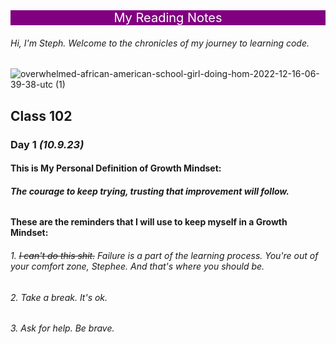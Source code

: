 
<div style="background-color: purple; color: white; font-size: 20px; text-align: center;"> My Reading Notes </div>


###### Hi, I'm Steph. Welcome to the chronicles of my journey to learning code.

![overwhelmed-african-american-school-girl-doing-hom-2022-12-16-06-39-38-utc (1)](https://github.com/StepheeGee/reading-notes/assets/146587839/dfe735e7-f1dd-4567-a658-365c6b754591)



## Class 102

### Day 1 *(10.9.23)*

#### This is My Personal Definition of Growth Mindset:
###### **The courage to keep trying, trusting that improvement will follow.** 

#### These are the reminders that I will use to keep myself in a Growth Mindset:

###### 1. 	~~I can't do this shit.~~ Failure is a part of the learning process. You're out of your comfort zone, Stephee. And that's where you should be.
###### 2. Take a break. It's ok. 
###### 3. Ask for help. Be brave. 














